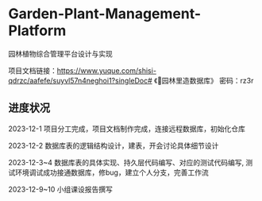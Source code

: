 # Garden-Plant-Management-Platform
园林植物综合管理平台设计与实现

项目文档链接：https://www.yuque.com/shisi-qdrzc/aafefe/suyvl57n4neghoi1?singleDoc# 《🌲园林里造数据库》 密码：rz3r

## 进度状况
2023-12-1 项目分工完成，项目文档制作完成，连接远程数据库，初始化仓库

2023-12-2 数据库表的逻辑结构设计，建表，开会讨论具体细节设计

2023-12-3~4 数据库表的具体实现、持久层代码编写、对应的测试代码编写, 测试环境调试成功接通数据库，修bug，建立个人分支，完善工作流

2023-12-9~10 小组课设报告撰写
